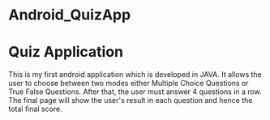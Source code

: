 # Android_QuizApp

<h1>Quiz Application</h1>
<p>This is my first android application which is developed in JAVA. It allows the user to choose between two modes either Multiple Choice Questions or True False Questions. After that, the user must answer 4 questions in a row. The final page will show the user's result in each question and hence the total final score.</p>
